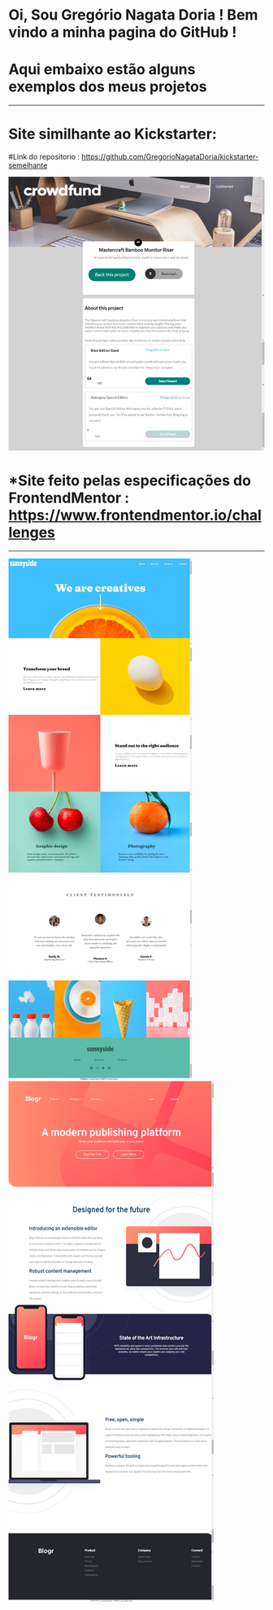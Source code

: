 # Oi, Sou Gregório Nagata Doria ! Bem vindo a minha pagina do GitHub !

# Aqui embaixo estão alguns exemplos dos meus projetos

<hr/>

# Site similhante ao Kickstarter:

#Link do repositorio : https://github.com/GregorioNagataDoria/kickstarter-semelhante

<img src="./readme-imgs/crowdfund.png" alt="">

# *Site feito pelas especificações do FrontendMentor : https://www.frontendmentor.io/challenges

<hr/>

<img src="./readme-imgs/sunnyside.png" alt="">

<img src="./readme-imgs/blogr.png" alt="">
